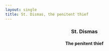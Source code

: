 ```yaml
---
layout: single
title: St. Dismas, the penitent thief
---
```

<header>
  <h3>St. Dismas</h3>
  <h4>The penitent thief</h4>
</header>
